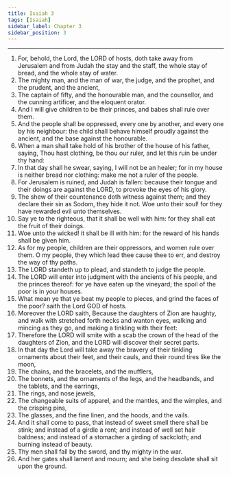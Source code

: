 ```yaml
---
title: Isaiah 3
tags: [Isaiah]
sidebar_label: Chapter 3
sidebar_position: 3
---
```


---
1. For, behold, the Lord, the LORD of hosts, doth take away from Jerusalem and from Judah the stay and the staff, the whole stay of bread, and the whole stay of water.
2. The mighty man, and the man of war, the judge, and the prophet, and the prudent, and the ancient,
3. The captain of fifty, and the honourable man, and the counsellor, and the cunning artificer, and the eloquent orator.
4. And I will give children to be their princes, and babes shall rule over them.
5. And the people shall be oppressed, every one by another, and every one by his neighbour: the child shall behave himself proudly against the ancient, and the base against the honourable.
6. When a man shall take hold of his brother of the house of his father, saying, Thou hast clothing, be thou our ruler, and let this ruin be under thy hand:
7. In that day shall he swear, saying, I will not be an healer; for in my house is neither bread nor clothing: make me not a ruler of the people.
8. For Jerusalem is ruined, and Judah is fallen: because their tongue and their doings are against the LORD, to provoke the eyes of his glory.
9. The shew of their countenance doth witness against them; and they declare their sin as Sodom, they hide it not. Woe unto their soul! for they have rewarded evil unto themselves.
10. Say ye to the righteous, that it shall be well with him: for they shall eat the fruit of their doings.
11. Woe unto the wicked! it shall be ill with him: for the reward of his hands shall be given him.
12. As for my people, children are their oppressors, and women rule over them. O my people, they which lead thee cause thee to err, and destroy the way of thy paths.
13. The LORD standeth up to plead, and standeth to judge the people.
14. The LORD will enter into judgment with the ancients of his people, and the princes thereof: for ye have eaten up the vineyard; the spoil of the poor is in your houses.
15. What mean ye that ye beat my people to pieces, and grind the faces of the poor? saith the Lord GOD of hosts.
16. Moreover the LORD saith, Because the daughters of Zion are haughty, and walk with stretched forth necks and wanton eyes, walking and mincing as they go, and making a tinkling with their feet:
17. Therefore the LORD will smite with a scab the crown of the head of the daughters of Zion, and the LORD will discover their secret parts.
18. In that day the Lord will take away the bravery of their tinkling ornaments about their feet, and their cauls, and their round tires like the moon,
19. The chains, and the bracelets, and the mufflers,
20. The bonnets, and the ornaments of the legs, and the headbands, and the tablets, and the earrings,
21. The rings, and nose jewels,
22. The changeable suits of apparel, and the mantles, and the wimples, and the crisping pins,
23. The glasses, and the fine linen, and the hoods, and the vails.
24. And it shall come to pass, that instead of sweet smell there shall be stink; and instead of a girdle a rent; and instead of well set hair baldness; and instead of a stomacher a girding of sackcloth; and burning instead of beauty.
25. Thy men shall fall by the sword, and thy mighty in the war.
26. And her gates shall lament and mourn; and she being desolate shall sit upon the ground.